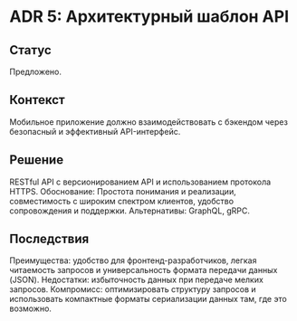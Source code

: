 # ADR 5: Архитектурный шаблон API

## Статус
Предложено.

## Контекст
Мобильное приложение должно взаимодействовать с бэкендом через безопасный и эффективный API-интерфейс.

## Решение 
RESTful API с версионированием API и использованием протокола HTTPS.
Обоснование: Простота понимания и реализации, совместимость с широким спектром клиентов, удобство сопровождения и поддержки.
Альтернативы: GraphQL, gRPC.

## Последствия 
Преимущества: удобство для фронтенд-разработчиков, легкая читаемость запросов и универсальность формата передачи данных (JSON).
Недостатки: избыточность данных при передаче мелких запросов.
Компромисс: оптимизировать структуру запросов и использовать компактные форматы сериализации данных там, где это возможно.



